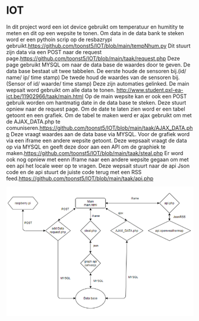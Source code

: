 # IOT
In dit project word een iot device gebruikt om temperatuur en humitity te meten en dit op een wepsite te tonen.
Om data in de data bank te steken word er een pythoin scrip op de resbazrypi gebruikt.https://github.com/toonst5/IOT/blob/main/tempNhum.py
Dit stuurt zijn data via een POST naar de request page.https://github.com/toonst5/IOT/blob/main/taak/request.php
Deze page gebruikt MYSQL om naar de data base de waardes door te geven.
De data base bestaat uit twee tabbelen.
De eerste houde de sensoren bij.(id/ name/ ip/ time stamp)
De twede houd de waardes van de sensoren bij.(Sensor of id/ waarde/ time stamp)
Deze zijn automaties gelinked.
De main wepsait word gebruikt om alle data te tonen. http://www.student.pxl-ea-ict.be/11902966/taak/main.html
Op de main wepsite kan er ook een POST gebruik worden om hantmatig date in de data base te steken.
Deze stuurt opniew naar de request page.
Om de date te laten zien word er een tabel getoont en een grafiek.
Om de tabel te maken werd er ajax gebruikt om met de AJAX_DATA.php te comuniseren.https://github.com/toonst5/IOT/blob/main/taak/AJAX_DATA.php
Deze vraagt waardes aan de data base via MYSQL.
Voor de grafiek word via een iframe een andere wepsite getoont.
Deze wepsaait vraagt de data op via MYSQL en geeft deze door aan een API om de graphiek te maken.https://github.com/toonst5/IOT/blob/main/taak/steal.php
Er word ook nog opniew met eenn iframe naar een andere wepsite gegaan om met een api het locale weer op te vragen.
Deze wepsait stuurt naar de api Json code en de api stuurt de juiste code terug met een RSS feed.https://github.com/toonst5/IOT/blob/main/taak/api.php

![alt text](https://github.com/toonst5/IOT/blob/main/Schermafbeelding%202021-01-14%20202547.png)
